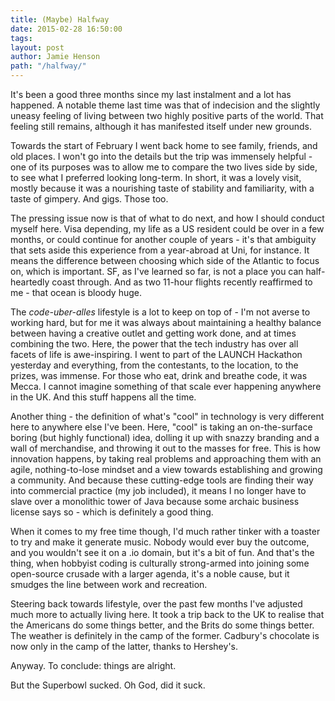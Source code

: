 ```yaml
---
title: (Maybe) Halfway
date: 2015-02-28 16:50:00
tags:
layout: post
author: Jamie Henson
path: "/halfway/"
---
```


It's been a good three months since my last instalment and a lot has happened. A notable theme last time was that of indecision and the slightly uneasy feeling of living between two highly positive parts of the world. That feeling still remains, although it has manifested itself under new grounds.

<!-- more -->

Towards the start of February I went back home to see family, friends, and old places. I won't go into the details but the trip was immensely helpful - one of its purposes was to allow me to compare the two lives side by side, to see what I preferred looking long-term. In short, it was a lovely visit, mostly because it was a nourishing taste of stability and familiarity, with a taste of gimpery. And gigs. Those too.

The pressing issue now is that of what to do next, and how I should conduct myself here. Visa depending, my life as a US resident could be over in a few months, or could continue for another couple of years - it's that ambiguity that sets aside this experience from a year-abroad at Uni, for instance. It means the difference between choosing which side of the Atlantic to focus on, which is important. SF, as I've learned so far, is not a place you can half-heartedly coast through. And as two 11-hour flights recently reaffirmed to me - that ocean is bloody huge.

The *code-uber-alles* lifestyle is a lot to keep on top of - I'm not averse to working hard, but for me it was always about maintaining a healthy balance between having a creative outlet and getting work done, and at times combining the two. Here, the power that the tech industry has over all facets of life is awe-inspiring. I went to part of the LAUNCH Hackathon yesterday and everything, from the contestants, to the location, to the prizes, was immense. For those who eat, drink and breathe code, it was Mecca. I cannot imagine something of that scale ever happening anywhere in the UK. And this stuff happens all the time.

Another thing - the definition of what's "cool" in technology is very different here to anywhere else I've been. Here, "cool" is taking an on-the-surface boring (but highly functional) idea, dolling it up with snazzy branding and a wall of merchandise, and throwing it out to the masses for free. This is how innovation happens, by taking real problems and approaching them with an agile, nothing-to-lose mindset and a view towards establishing and growing a community. And because these cutting-edge tools are finding their way into commercial practice (my job included), it means I no longer have to slave over a monolithic tower of Java because some archaic business license says so - which is definitely a good thing.

When it comes to my free time though, I'd much rather tinker with a toaster to try and make it generate music. Nobody would ever buy the outcome, and you wouldn't see it on a .io domain, but it's a bit of fun. And that's the thing, when hobbyist coding is culturally strong-armed into joining some open-source crusade with a larger agenda, it's a noble cause, but it smudges the line between work and recreation.

Steering back towards lifestyle, over the past few months I've adjusted much more to actually living here. It took a trip back to the UK to realise that the Americans do some things better, and the Brits do some things better. The weather is definitely in the camp of the former. Cadbury's chocolate is now only in the camp of the latter, thanks to Hershey's.

Anyway. To conclude: things are alright.

But the Superbowl sucked. Oh God, did it suck.
